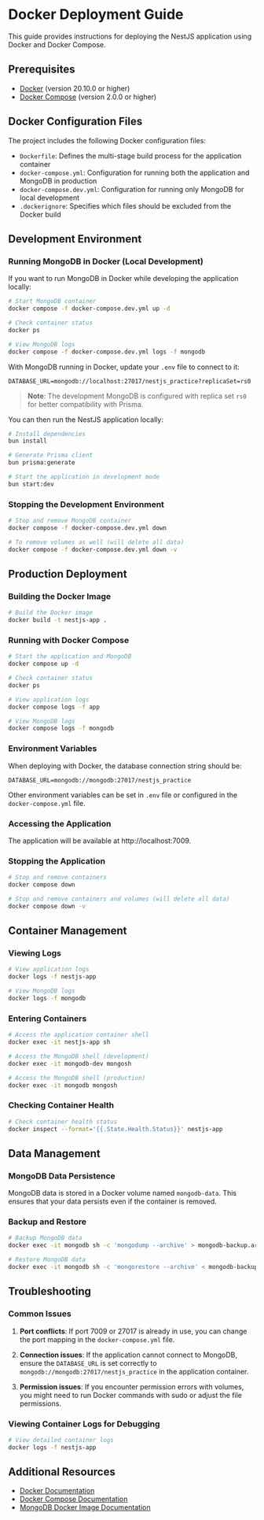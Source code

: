 # Docker Deployment Guide

This guide provides instructions for deploying the NestJS application using Docker and Docker Compose.

## Prerequisites

- [Docker](https://docs.docker.com/get-docker/) (version 20.10.0 or higher)
- [Docker Compose](https://docs.docker.com/compose/install/) (version 2.0.0 or higher)

## Docker Configuration Files

The project includes the following Docker configuration files:

- `Dockerfile`: Defines the multi-stage build process for the application container
- `docker-compose.yml`: Configuration for running both the application and MongoDB in production
- `docker-compose.dev.yml`: Configuration for running only MongoDB for local development
- `.dockerignore`: Specifies which files should be excluded from the Docker build

## Development Environment

### Running MongoDB in Docker (Local Development)

If you want to run MongoDB in Docker while developing the application locally:

```bash
# Start MongoDB container
docker compose -f docker-compose.dev.yml up -d

# Check container status
docker ps

# View MongoDB logs
docker compose -f docker-compose.dev.yml logs -f mongodb
```

With MongoDB running in Docker, update your `.env` file to connect to it:

```
DATABASE_URL=mongodb://localhost:27017/nestjs_practice?replicaSet=rs0
```

> **Note**: The development MongoDB is configured with replica set `rs0` for better compatibility with Prisma.

You can then run the NestJS application locally:

```bash
# Install dependencies
bun install

# Generate Prisma client
bun prisma:generate

# Start the application in development mode
bun start:dev
```

### Stopping the Development Environment

```bash
# Stop and remove MongoDB container
docker compose -f docker-compose.dev.yml down

# To remove volumes as well (will delete all data)
docker compose -f docker-compose.dev.yml down -v
```

## Production Deployment

### Building the Docker Image

```bash
# Build the Docker image
docker build -t nestjs-app .
```

### Running with Docker Compose

```bash
# Start the application and MongoDB
docker compose up -d

# Check container status
docker ps

# View application logs
docker compose logs -f app

# View MongoDB logs
docker compose logs -f mongodb
```

### Environment Variables

When deploying with Docker, the database connection string should be:

```
DATABASE_URL=mongodb://mongodb:27017/nestjs_practice
```

Other environment variables can be set in `.env` file or configured in the `docker-compose.yml` file.

### Accessing the Application

The application will be available at http://localhost:7009.

### Stopping the Application

```bash
# Stop and remove containers
docker compose down

# Stop and remove containers and volumes (will delete all data)
docker compose down -v
```

## Container Management

### Viewing Logs

```bash
# View application logs
docker logs -f nestjs-app

# View MongoDB logs
docker logs -f mongodb
```

### Entering Containers

```bash
# Access the application container shell
docker exec -it nestjs-app sh

# Access the MongoDB shell (development)
docker exec -it mongodb-dev mongosh

# Access the MongoDB shell (production)
docker exec -it mongodb mongosh
```

### Checking Container Health

```bash
# Check container health status
docker inspect --format='{{.State.Health.Status}}' nestjs-app
```

## Data Management

### MongoDB Data Persistence

MongoDB data is stored in a Docker volume named `mongodb-data`. This ensures that your data persists even if the container is removed.

### Backup and Restore

```bash
# Backup MongoDB data
docker exec -it mongodb sh -c 'mongodump --archive' > mongodb-backup.archive

# Restore MongoDB data
docker exec -it mongodb sh -c 'mongorestore --archive' < mongodb-backup.archive
```

## Troubleshooting

### Common Issues

1. **Port conflicts**: If port 7009 or 27017 is already in use, you can change the port mapping in the `docker-compose.yml` file.

2. **Connection issues**: If the application cannot connect to MongoDB, ensure the `DATABASE_URL` is set correctly to `mongodb://mongodb:27017/nestjs_practice` in the application container.

3. **Permission issues**: If you encounter permission errors with volumes, you might need to run Docker commands with sudo or adjust the file permissions.

### Viewing Container Logs for Debugging

```bash
# View detailed container logs
docker logs -f nestjs-app
```

## Additional Resources

- [Docker Documentation](https://docs.docker.com/)
- [Docker Compose Documentation](https://docs.docker.com/compose/)
- [MongoDB Docker Image Documentation](https://hub.docker.com/_/mongo) 